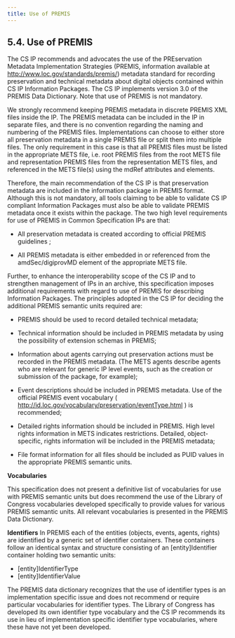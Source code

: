 ```yaml
---
title: Use of PREMIS
---
```

## 5.4.	Use of PREMIS
The CS IP recommends and advocates the use of the PREservation Metadata Implementation Strategies (PREMIS, information available at http://www.loc.gov/standards/premis/) metadata standard for recording preservation and technical metadata about digital objects contained within CS IP Information Packages. The CS IP implements version 3.0 of the PREMIS Data Dictionary. Note that use of PREMIS is not mandatory.

We strongly recommend keeping PREMIS metadata in discrete PREMIS XML files inside the IP. The PREMIS metadata can be included in the IP in separate files, and there is no convention regarding the naming and numbering of the PREMIS files. Implementations can choose to either store all preservation metadata in a single PREMIS file or split them into multiple files. The only requirement in this case is that all PREMIS files must be listed in the appropriate METS file, i.e. root PREMIS files from the root METS file and representation PREMIS files from the representation METS files, and referenced in the METS file(s) using the mdRef attributes and elements.

Therefore, the main recommendation of the CS IP is that preservation metadata are included in the information package in PREMIS format. Although this is not mandatory, all tools claiming to be able to validate CS IP compliant Information Packages must also be able to validate PREMIS metadata once it exists within the package. The two high level requirements for use of PREMIS in Common Specification IPs are that:

- All preservation metadata is created according to official PREMIS guidelines ;

- All PREMIS metadata is either embedded in or referenced from the amdSec/digiprovMD element of the appropriate METS file.

Further, to enhance the interoperability scope of the CS IP and to strengthen management of IPs in an archive, this specification imposes additional requirements with regard to use of PREMIS for describing Information Packages. The principles adopted in the CS IP for deciding the additional PREMIS semantic units required are:

- PREMIS should be used to record detailed technical metadata;

- Technical information should be included in PREMIS metadata by using the possibility of extension schemas in PREMIS;

- Information about agents carrying out preservation actions must be recorded in the PREMIS metadata. (The METS agents describe agents who are relevant for generic IP level events, such as the creation or submission of the package, for example);

- Event descriptions should be included in PREMIS metadata. Use of the official PREMIS event vocabulary ( http://id.loc.gov/vocabulary/preservation/eventType.html ) is recommended;

- Detailed rights information should be included in PREMIS. High level rights information in METS indicates restrictions. Detailed, object-specific, rights information will be included in the PREMIS metadata;

- File format information for all files should be included as PUID values in the appropriate PREMIS semantic units.

**Vocabularies**

This specification does not present a definitive list of vocabularies for use with PREMIS semantic units but does recommend the use of the Library of Congress vocabularies developed specifically to provide values for various PREMIS semantic units. All relevant vocabularies is presented in the PREMIS Data Dictionary.

**Identifiers**
In PREMIS each of the entities (objects, events, agents, rights) are identified by a generic set of identifier containers. These containers follow an identical syntax and structure consisting of an [entity]Identifier container holding two semantic units:

- [entity]IdentifierType
- [entity]IdentifierValue

The PREMIS data dictionary recognizes that the use of identifier types is an implementation specific issue and does not recommend or require particular vocabularies for identifier types. The Library of Congress has developed its own identifier type vocabulary  and the CS IP recommends its use in lieu of implementation specific identifier type vocabularies, where these have not yet been developed.
